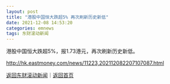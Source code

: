 ```yaml
---
layout: post
title: "港股中国恒大跌超5% 再次刷新历史新低"
date: 2021-12-08 14:53:20
categories: emnews
tags: 东财滚动新闻
---
```


港股中国恒大跌超5%，报1.73港元，再次刷新历史新低。

<http://hk.eastmoney.com/news/11223,202112082207107087.html>

[返回东财滚动新闻](//finews.withounder.com/emnews/)｜[返回首页](//finews.withounder.com/)